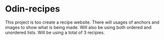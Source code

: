 # Odin-recipes
This project is too create a recipe website. There will usages of anchors and images to show what is being made. Will also be using both ordered and unordered lists. Will be using a total of 3 recipies. 